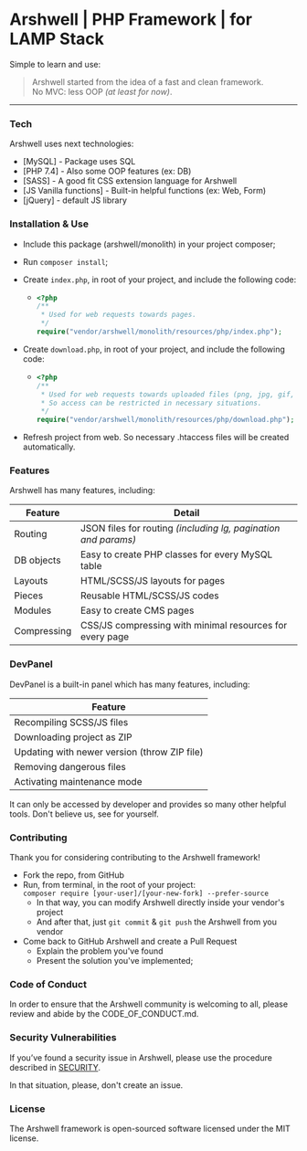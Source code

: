 # Arshwell | PHP Framework | for LAMP Stack

Simple to learn and use:
>  Arshwell started from the idea of a fast and clean framework. <br>
>  No MVC: less OOP *(at least for now)*.
---

### Tech

Arshwell uses next technologies:

- [MySQL] - Package uses SQL
- [PHP 7.4] - Also some OOP features (ex: DB)
- [SASS] - A good fit CSS extension language for Arshwell
- [JS Vanilla functions] - Built-in helpful functions (ex: Web, Form)
- [jQuery] - default JS library

### Installation & Use

- Include this package (arshwell/monolith) in your project composer;
- Run `composer install`;
- Create `index.php`, in root of your project, and include the following code:

    - ```php
      <?php
      /**
       * Used for web requests towards pages.
       */
      require("vendor/arshwell/monolith/resources/php/index.php");
      ```
- Create `download.php`, in root of your project, and include the following code:

    - ```php
      <?php
      /**
       * Used for web requests towards uploaded files (png, jpg, gif, etc).
       * So access can be restricted in necessary situations.
       */
      require("vendor/arshwell/monolith/resources/php/download.php");
      ```
- Refresh project from web. So necessary .htaccess files will be created automatically.

### Features

Arshwell has many features, including:

| Feature | Detail |
| ------ | ------ |
| Routing | JSON files for routing _(including lg, pagination and params)_ |
| DB objects | Easy to create PHP classes for every MySQL table |
| Layouts | HTML/SCSS/JS layouts for pages |
| Pieces | Reusable HTML/SCSS/JS codes |
| Modules | Easy to create CMS pages |
| Compressing | CSS/JS compressing with minimal resources for every page |

### DevPanel

DevPanel is a built-in panel which has many features, including:

| Feature |
| ------ |
| Recompiling SCSS/JS files |
| Downloading project as ZIP |
| Updating with newer version (throw ZIP file) |
| Removing dangerous files |
| Activating maintenance mode |

It can only be accessed by developer and provides so many other helpful tools.
Don't believe us, see for yourself.

### Contributing

Thank you for considering contributing to the Arshwell framework!

- Fork the repo, from GitHub
- Run, from terminal, in the root of your project: <br>
  `composer require [your-user]/[your-new-fork] --prefer-source`
    - In that way, you can modify Arshwell directly inside your vendor's project
    - And after that, just `git commit` & `git push` the Arshwell from you vendor
- Come back to GitHub Arshwell and create a Pull Request
    - Explain the problem you've found
    - Present the solution you've implemented;

### Code of Conduct

In order to ensure that the Arshwell community is welcoming to all,
please review and abide by the CODE_OF_CONDUCT.md.

### Security Vulnerabilities

If you’ve found a security issue in Arshwell, please use the procedure
described in [SECURITY](https://github.com/arshwell/monolith/security/policy).

In that situation, please, don't create an issue.

### License

The Arshwell framework is open-sourced software licensed under the MIT license.
